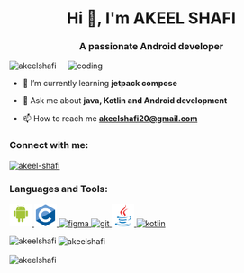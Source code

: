 <h1 align="center">Hi 👋, I'm AKEEL SHAFI</h1>
<h3 align="center">A passionate Android developer</h3>

<img align="right" alt="coding" width="400" src="https://camo.githubusercontent.com/8e7b8fa6ba5ff2c93744149689a1c4eee6b663f3bea9463d109c76ba1e22b3a4/68747470733a2f2f692e6962622e636f2f4d6b6a673279382f3132322e676966">

<p align="left"> <img src="https://komarev.com/ghpvc/?username=akeelshafi&label=Profile%20views&color=0e75b6&style=flat" alt="akeelshafi" /> </p>

- 🌱 I’m currently learning **jetpack compose**

- 💬 Ask me about **java, Kotlin and Android development**

- 📫 How to reach me **akeelshafi20@gmail.com**

<h3 align="left">Connect with me:</h3>
<p align="left">
<a href="https://linkedin.com/in/akeel-shafi" target="blank"><img align="center" src="https://raw.githubusercontent.com/rahuldkjain/github-profile-readme-generator/master/src/images/icons/Social/linked-in-alt.svg" alt="akeel-shafi" height="30" width="40" /></a>
</p>

<h3 align="left">Languages and Tools:</h3>
<p align="left"> <a href="https://developer.android.com" target="_blank" rel="noreferrer"> <img src="https://raw.githubusercontent.com/devicons/devicon/master/icons/android/android-original-wordmark.svg" alt="android" width="40" height="40"/> </a> <a href="https://www.cprogramming.com/" target="_blank" rel="noreferrer"> <img src="https://raw.githubusercontent.com/devicons/devicon/master/icons/c/c-original.svg" alt="c" width="40" height="40"/> </a> <a href="https://www.figma.com/" target="_blank" rel="noreferrer"> <img src="https://www.vectorlogo.zone/logos/figma/figma-icon.svg" alt="figma" width="40" height="40"/> </a> <a href="https://git-scm.com/" target="_blank" rel="noreferrer"> <img src="https://www.vectorlogo.zone/logos/git-scm/git-scm-icon.svg" alt="git" width="40" height="40"/> </a> <a href="https://www.java.com" target="_blank" rel="noreferrer"> <img src="https://raw.githubusercontent.com/devicons/devicon/master/icons/java/java-original.svg" alt="java" width="40" height="40"/> </a> <a href="https://kotlinlang.org" target="_blank" rel="noreferrer"> <img src="https://www.vectorlogo.zone/logos/kotlinlang/kotlinlang-icon.svg" alt="kotlin" width="40" height="40"/> </a> </p>

<p><img align="left" src="https://github-readme-stats.vercel.app/api/top-langs?username=akeelshafi&show_icons=true&locale=en&layout=compact" alt="akeelshafi" /></p>

<p>&nbsp;<img align="center" src="https://github-readme-stats.vercel.app/api?username=akeelshafi&show_icons=true&locale=en" alt="akeelshafi" /></p>

<p><img align="center" src="https://github-readme-streak-stats.herokuapp.com/?user=akeelshafi&" alt="akeelshafi" /></p>
